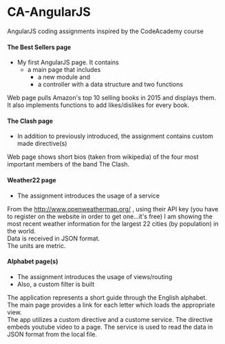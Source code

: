 # CA-AngularJS
AngularJS coding assignments inspired by the CodeAcademy course

#### The Best Sellers page
- My first AngularJS page. It contains
  - a main page that includes
    - a new module and
    - a controller with a data structure and two functions 

Web page pulls Amazon's top 10 selling books in 2015 and displays them.  
It also implements functions to add likes/dislikes for every book.
#### The Clash page
- In addition to previously introduced, the assignment contains custom made directive(s)

Web page shows short bios (taken from wikipedia) of the four most important members of the band The Clash.
#### Weather22 page
- The assignment introduces the usage of a service

From the http://www.openweathermap.org/ , using their API key (you have to register on the website in order to get one...it's free) I am showing the most recent weather information for the largest 22 cities (by population) in the world.  
Data is received in JSON format.  
The units are metric.
#### Alphabet page(s)
- The assignment introduces the usage of views/routing
- Also, a custom filter is built

The application represents a short guide through the English alphabet.  
The main page provides a link for each letter which loads the appropriate view.  
The app utilizes a custom directive and a custome service. The directive embeds youtube video to a page. The service is used to read the data in JSON format from the local file.
